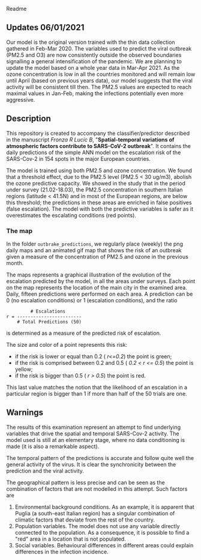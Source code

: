 Readme
## Updates 06/01/2021
Our model is the original version trained with the thin data collection gathered in Feb-Mar 2020. The variables used to predict the viral outbreak (PM2.5 and O3) are now consistently outside the observed boundaries signalling a general intensification of the pandemic. We are planning to update the model based on a whole year data in Mar-Apr 2021. As the ozone concentration is low in all the countries monitored and will remain low until April (based on previous years data), our model suggests that the viral activity will be consistent till then. The PM2.5 values are expected to reach maximal values in Jan-Feb,  making the infections potentially even more aggressive.
## Description
This repository is created to accompany the classifier/predictor described in the manuscript *Fronza R Lucic B*, "**Spatial-temporal variations of atmospheric factors contribute to SARS-CoV-2 outbreak**". It contains the daily predictions of the simple ANN model on the escalation risk of the SARS-Cov-2 in 154 spots in the major European countries.

The model is trained using both PM2.5 and ozone concentration. We found that a threshold effect, due to the PM2.5 level (PM2.5 < 30 ug/m3), abolish the ozone predictive capacity. We showed in the study that in the period under survey (21.02-18.03), the PM2.5 concentration in southern Italian regions (latitude < 41.5N) and in most of the European regions, are below this threshold; the predictions in these areas are enriched in false positives (false escalation). The model with both the predictive variables is safer as it overestimates the escalating conditions (red points).

### The map
In the folder `outbrake_predictions`, we regularly place (weekly) the png daily maps and an animated gif map that shows the risk of an outbreak given a measure of the concentration of PM2.5 and ozone in the previous month.

The maps represents a graphical illustration of the evolution of the escalation predicted by the model, in all the areas under surveys. Each point on the map represents the location of the main city in the examined area. Daily, fifteen predictions were performed on each area. A prediction can be 0 (no escalation conditions) or 1 (escalation conditions), and the ratio 

~~~
         # Escalations
r = ------------------------
    # Total Predictions (50)
~~~

is determined as a measure of the predicted risk of escalation. 

The size and color of a point represents this risk:

- if the risk is lower or equal than 0.2 ( *r<=0.2*) the point is green; 
- if the risk is comprised between 0.2 and 0.5 ( *0.2 < r <= 0.5*) the point is yellow; 
- if the risk is bigger than 0.5 ( *r > 0.5*) the point is red. 

This last value matches the notion that the likelihood of an escalation in a particular region is bigger than 1 if more than half of the 50 trials are one.

## Warnings
The results of this examination represent an attempt to find underlying variables that drive the spatial and temporal SARS-Cov-2 activity. The model used is still at an elementary stage, where no data conditioning is made (it is also a remarkable aspect). 

The temporal pattern of the predictions is accurate and follow quite well the general activity of the virus. It is clear the synchronicity between the prediction and the viral activity. 

The geographical pattern is less precise and can be seen as the combination of factors that are not modelled in this attempt. Such factors are

1. Environmental background conditions. As an example, it is apparent that  Puglia (a south-east Italian region) has a singular combination of climatic factors that deviate from the rest of the country.
2. Population variables. The model does not use any variable directly connected to the population. As a consequence, it is possible to find a "red" area in a location that is not populated. 
3. Social variables. Behavioural differences in different areas could explain differences in the infection incidence.